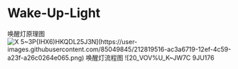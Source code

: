 # Wake-Up-Light
唤醒灯原理图
![X 5~3P{IHX6)HKQDL25J`3N](https://user-images.githubusercontent.com/85049845/212819516-ac3a6719-12ef-4c59-a23f-a26c0264e065.png)
唤醒灯流程图
![20_VOV%U_K~JW7`C 9JU176](https://user-images.githubusercontent.com/85049845/212837733-d0d08e56-6df0-4750-98e1-7ee8b621b7a4.png)
